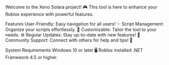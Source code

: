 Welcome to the Xeno Solara project! 🎮 This tool is here to enhance your Roblox experience with powerful features.

Features
User-Friendly: Easy navigation for all users! ✨
Script Management: Organize your scripts effortlessly. 📜
Customizable: Tailor the tool to your needs. ⚙️
Regular Updates: Stay up-to-date with new features! 🔄
Community Support: Connect with others for help and tips! 🤝


System Requirements
Windows 10 or later 🖥️
Roblox installed
.NET Framework 4.5 or higher.
